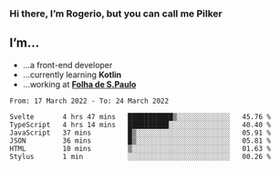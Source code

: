 ### Hi there, I’m Rogerio, but you can call me Pilker

## I’m…
- …a front-end developer
- …currently learning **Kotlin**
- …working at [**Folha de S.Paulo**](https://www.folha.com.br/)

<!--START_SECTION:waka-->

```text
From: 17 March 2022 - To: 24 March 2022

Svelte       4 hrs 47 mins   ███████████▒░░░░░░░░░░░░░   45.76 %
TypeScript   4 hrs 14 mins   ██████████░░░░░░░░░░░░░░░   40.40 %
JavaScript   37 mins         █▒░░░░░░░░░░░░░░░░░░░░░░░   05.91 %
JSON         36 mins         █▒░░░░░░░░░░░░░░░░░░░░░░░   05.81 %
HTML         10 mins         ▒░░░░░░░░░░░░░░░░░░░░░░░░   01.63 %
Stylus       1 min           ░░░░░░░░░░░░░░░░░░░░░░░░░   00.26 %
```

<!--END_SECTION:waka-->
